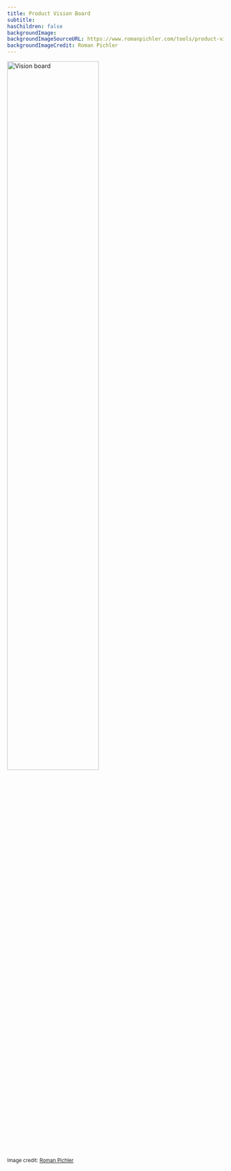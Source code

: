 ```yaml
---
title: Product Vision Board
subtitle:
hasChildren: false
backgroundImage: 
backgroundImageSourceURL: https://www.romanpichler.com/tools/product-vision-board/
backgroundImageCredit: Roman Pichler
---
```

<img src="images/vision-board.png" width="65%" alt="Vision board" />
<p><small>Image credit: <a href="https://www.romanpichler.com/tools/product-vision-board/" target="_blank">Roman Pichler</a></small></p>
